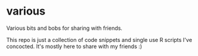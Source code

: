 # various
Various bits and bobs for sharing with friends.

This repo is just a collection of code snippets and single use R scripts I've concocted.
It's mostly here to share with my friends :)
